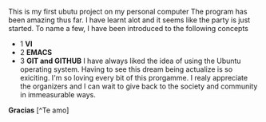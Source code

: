 This is my first ubutu project on my personal computer
The program has been amazing thus far. I have learnt alot and it seems like the party is just started.
To name a few, I have been introduced to the following concepts
* 1 __VI__
* 2 __EMACS__
* 3 __GIT and GITHUB__
I have always liked the idea of using the Ubuntu operating system. Having to see this dream being actualize is so exiciting. I'm so loving every bit of this prorgamme.
I realy appreciate the organizers and I can wait to give back to the society and community in immeasurable ways.

__Gracias__ [^Te amo]
